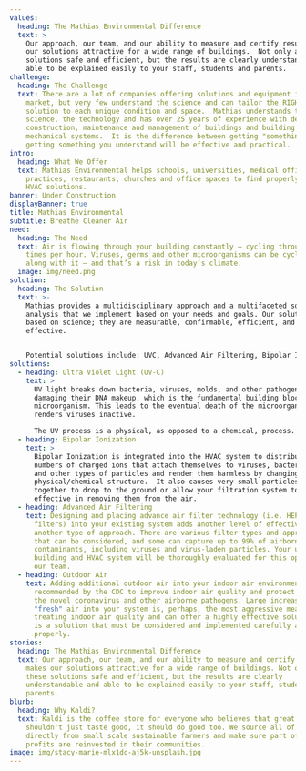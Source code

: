 ```yaml
---
values:
  heading: The Mathias Environmental Difference
  text: >
    Our approach, our team, and our ability to measure and certify results makes
    our solutions attractive for a wide range of buildings.  Not only are these
    solutions safe and efficient, but the results are clearly understandable and
    able to be explained easily to your staff, students and parents.
challenge:
  heading: The Challenge
  text: There are a lot of companies offering solutions and equipment in the
    market, but very few understand the science and can tailor the RIGHT
    solution to each unique condition and space.  Mathias understands the
    science, the technology and has over 25 years of experience with design,
    construction, maintenance and management of buildings and building
    mechanical systems.  It is the difference between getting "something" and
    getting something you understand will be effective and practical.
intro:
  heading: What We Offer
  text: Mathias Environmental helps schools, universities, medical offices, dental
    practices, restaurants, churches and office spaces to find properly designed
    HVAC solutions.
banner: Under Construction
displayBanner: true
title: Mathias Environmental
subtitle: Breathe Cleaner Air
need:
  heading: The Need
  text: Air is flowing through your building constantly — cycling through multiple
    times per hour. Viruses, germs and other microorganisms can be cycled right
    along with it — and that’s a risk in today’s climate.
  image: img/need.png
solution:
  heading: The Solution
  text: >-
    Mathias provides a multidisciplinary approach and a multifaceted solution
    analysis that we implement based on your needs and goals. Our solutions are
    based on science; they are measurable, confirmable, efficient, and
    effective.


    Potential solutions include: UVC, Advanced Air Filtering, Bipolar Ionization, Outdoor Air Enhancement, Airflow Management, Controls and Scheduling
solutions:
  - heading: Ultra Violet Light (UV-C)
    text: >
      UV light breaks down bacteria, viruses, molds, and other pathogens by
      damaging their DNA makeup, which is the fundamental building block of the
      microorganism. This leads to the eventual death of the microorganism and
      renders viruses inactive.

      The UV process is a physical, as opposed to a chemical, process. UV destroys or neutralizes viruses and microorganisms without chemically or physically impacting the indoor environment.
  - heading: Bipolar Ionization
    text: >
      Bipolar Ionization is integrated into the HVAC system to distribute vast
      numbers of charged ions that attach themselves to viruses, bacteria, mold
      and other types of particles and render them harmless by changing their
      physical/chemical structure.  It also causes very small particles to stick
      together to drop to the ground or allow your filtration system to be more
      effective in removing them from the air.
  - heading: Advanced Air Filtering
    text: Designing and placing advance air filter technology (i.e. HEPA or MERV 13+
      filters) into your existing system adds another level of effectiveness or
      another type of approach. There are various filter types and approaches
      that can be considered, and some can capture up to 99% of airborne
      contaminants, including viruses and virus-laden particles. Your unique
      building and HVAC system will be thoroughly evaluated for this option by
      our team.
  - heading: Outdoor Air
    text: Adding additional outdoor air into your indoor air environment is
      recommended by the CDC to improve indoor air quality and protect against
      the novel coronavirus and other airborne pathogens. Large increases in
      "fresh" air into your system is, perhaps, the most aggressive means of
      treating indoor air quality and can offer a highly effective solution. It
      is a solution that must be considered and implemented carefully and
      properly.
stories:
  heading: The Mathias Environmental Difference
  text: Our approach, our team, and our ability to measure and certify results
    makes our solutions attractive for a wide range of buildings. Not only are
    these solutions safe and efficient, but the results are clearly
    understandable and able to be explained easily to your staff, students and
    parents.
blurb:
  heading: Why Kaldi?
  text: Kaldi is the coffee store for everyone who believes that great coffee
    shouldn't just taste good, it should do good too. We source all of our beans
    directly from small scale sustainable farmers and make sure part of the
    profits are reinvested in their communities.
image: img/stacy-marie-mlx1dc-aj5k-unsplash.jpg
---
```

